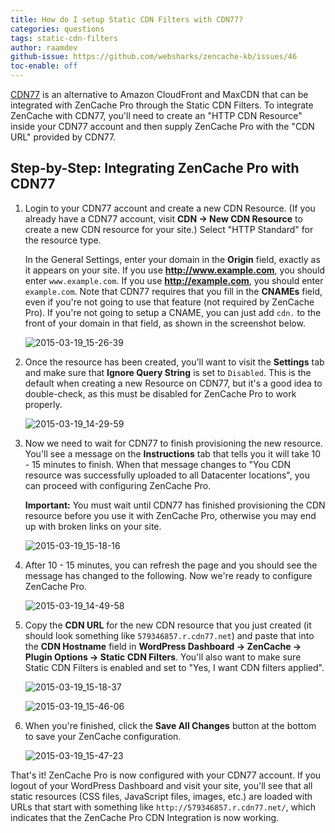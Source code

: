 ```yaml
---
title: How do I setup Static CDN Filters with CDN77?
categories: questions
tags: static-cdn-filters
author: raamdev
github-issue: https://github.com/websharks/zencache-kb/issues/46
toc-enable: off
---
```

[CDN77](http://www.cdn77.com) is an alternative to Amazon CloudFront and MaxCDN that can be integrated with ZenCache Pro through the Static CDN Filters. To integrate ZenCache with CDN77, you'll need to create an "HTTP CDN Resource" inside your CDN77 account and then supply ZenCache Pro with the "CDN URL" provided by CDN77.

## Step-by-Step: Integrating ZenCache Pro with CDN77

1. Login to your CDN77 account and create a new CDN Resource. (If you already have a CDN77 account, visit **CDN → New CDN Resource** to create a new CDN resource for your site.) Select "HTTP Standard" for the resource type. 

     In the General Settings, enter your domain in the **Origin** field, exactly as it appears on your site. If you use **http://www.example.com**, you should enter `www.example.com`. If you use **http://example.com**, you should enter `example.com`. Note that CDN77 requires that you fill in the **CNAMEs** field, even if you're not going to use that feature (not required by ZenCache Pro). If you're not going to setup a CNAME, you can just add `cdn.` to the front of your domain in that field, as shown in the screenshot below.

     ![2015-03-19_15-26-39](https://cloud.githubusercontent.com/assets/53005/6739104/ee789160-ce4c-11e4-9c56-5e3cf767412c.png)

1. Once the resource has been created, you'll want to visit the **Settings** tab and make sure that **Ignore Query String** is set to `Disabled`. This is the default when creating a new Resource on CDN77, but it's a good idea to double-check, as this must be disabled for ZenCache Pro to work properly.

     ![2015-03-19_14-29-59](https://cloud.githubusercontent.com/assets/53005/6739374/a3944584-ce4e-11e4-9635-337c366b4620.png)

1. Now we need to wait for CDN77 to finish provisioning the new resource. You'll see a message on the **Instructions** tab that tells you it will take 10 - 15 minutes to finish. When that message changes to "You CDN resource was successfully uploaded to all Datacenter locations", you can proceed with configuring ZenCache Pro. 

     **Important:** You must wait until CDN77 has finished provisioning the CDN resource before you use it with ZenCache Pro, otherwise you may end up with broken links on your site.

     ![2015-03-19_15-18-16](https://cloud.githubusercontent.com/assets/53005/6739391/c0e51af0-ce4e-11e4-8aa8-719ef1db1249.png)

1. After 10 - 15 minutes, you can refresh the page and you should see the message has changed to the following. Now we're ready to configure ZenCache Pro.

     ![2015-03-19_14-49-58](https://cloud.githubusercontent.com/assets/53005/6739401/c1a23432-ce4e-11e4-98df-0ea3b09dd60c.png)

1. Copy the **CDN URL** for the new CDN resource that you just created (it should look something like `579346857.r.cdn77.net`) and paste that into the **CDN Hostname** field in **WordPress Dashboard → ZenCache → Plugin Options → Static CDN Filters**. You'll also want to make sure Static CDN Filters is enabled and set to "Yes, I want CDN filters applied".

     ![2015-03-19_15-18-37](https://cloud.githubusercontent.com/assets/53005/6739426/e8fa9e16-ce4e-11e4-89b5-c0f5d741f20f.png)

     ![2015-03-19_15-46-06](https://cloud.githubusercontent.com/assets/53005/6739554/a609b438-ce4f-11e4-9fee-6bd687da8b21.png)

1. When you're finished, click the **Save All Changes** button at the bottom to save your ZenCache configuration.

     ![2015-03-19_15-47-23](https://cloud.githubusercontent.com/assets/53005/6739569/d405e6b8-ce4f-11e4-9461-65290acdab75.png)

That's it! ZenCache Pro is now configured with your CDN77 account. If you logout of your WordPress Dashboard and visit your site, you'll see that all static resources (CSS files, JavaScript files, images, etc.) are loaded with URLs that start with something like `http://579346857.r.cdn77.net/`, which indicates that the ZenCache Pro CDN Integration is now working.
